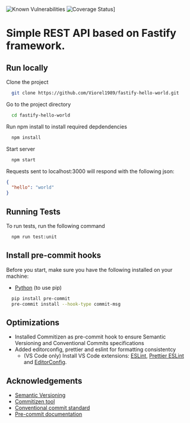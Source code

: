 ![Known Vulnerabilities](https://snyk.io/test/github/Viorel1989/fastify-hello-world/badge.svg)
![Coverage Status](https://coveralls.io/repos/Viorel1989/fastify-hello-world/badge.svg)]

# Simple REST API based on Fastify framework.

## Run locally

Clone the project

```bash
  git clone https://github.com/Viorel1989/fastify-hello-world.git
```

Go to the project directory

```bash
  cd fastify-hello-world
```

Run npm install to install required depdendencies

```bash
  npm install
```

Start server

```bash
  npm start
```

Requests sent to localhost:3000 will respond with the following json:

```json
{
  "hello": "world"
}
```

## Running Tests

To run tests, run the following command

```bash
  npm run test:unit
```

## Install pre-commit hooks

Before you start, make sure you have the following installed on your machine:

- [Python](https://www.python.org/downloads/) (to use pip)

```bash
  pip install pre-commit
  pre-commit install --hook-type commit-msg
```

## Optimizations

- Installed Commitizen as pre-commit hook to ensure Semantic Versioning and Conventional Commits specifications
- Added editorconfig, prettier and eslint for formatting consistentcy
  - (VS Code only) Install VS Code extensions: [ESLint](https://marketplace.visualstudio.com/items?itemName=dbaeumer.vscode-eslint), [Prettier ESLint](https://marketplace.visualstudio.com/items?itemName=rvest.vs-code-prettier-eslint) and [EditorConfig](https://marketplace.visualstudio.com/items?itemName=EditorConfig.EditorConfig).

## Acknowledgements

- [Semantic Versioning](https://semver.org/)
- [Commitizen tool](https://commitizen-tools.github.io/commitizen/)
- [Conventional commit standard](https://www.conventionalcommits.org/)
- [Pre-commit documentation](https://pre-commit.com/)
